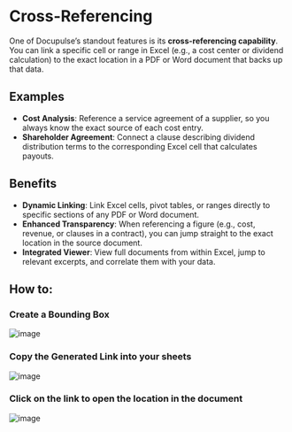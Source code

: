 # Cross-Referencing

One of Docupulse’s standout features is its **cross-referencing capability**. You can link a specific cell or range in Excel (e.g., a cost center or dividend calculation) to the exact location in a PDF or Word document that backs up that data.

## Examples

- **Cost Analysis**: Reference a service agreement of a supplier, so you always know the exact source of each cost entry.
- **Shareholder Agreement**: Connect a clause describing dividend distribution terms to the corresponding Excel cell that calculates payouts.

## Benefits

- **Dynamic Linking**: Link Excel cells, pivot tables, or ranges directly to specific sections of any PDF or Word document.
- **Enhanced Transparency**: When referencing a figure (e.g., cost, revenue, or clauses in a contract), you can jump straight to the exact location in the source document.
- **Integrated Viewer**: View full documents from within Excel, jump to relevant excerpts, and correlate them with your data.

## How to:

### Create a Bounding Box
![image](https://github.com/user-attachments/assets/5d42f83c-a8f3-4572-a94a-983cabd2cbea)

### Copy the Generated Link into your sheets
![image](https://github.com/user-attachments/assets/bc1306e1-3baf-43aa-9b17-9bb7ceceaa33)

### Click on the link to open the location in the document
![image](https://github.com/user-attachments/assets/b9546ff5-39bb-4f24-a2fc-fc05e4cd3842)


